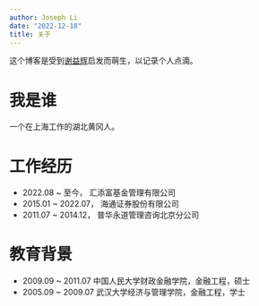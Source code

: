 ```yaml
---
author: Joseph Li
date: "2022-12-18"
title: 关于
---
```


这个博客是受到[谢益辉](https://yihui.org)启发而萌生，以记录个人点滴。

# 我是谁

一个在上海工作的湖北黄冈人。

# 工作经历

- 2022.08 ~ 至今，   汇添富基金管理有限公司
- 2015.01 ~ 2022.07， 海通证券股份有限公司 
- 2011.07 ~ 2014.12， 普华永道管理咨询北京分公司

# 教育背景

- 2009.09 ~ 2011.07 中国人民大学财政金融学院，金融工程，硕士
- 2005.09 ~ 2009.07 武汉大学经济与管理学院，金融工程，学士
